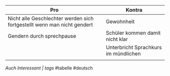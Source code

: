 
| Pro                                                                     | Kontra                               |
| ----------------------------------------------------------------------- | ------------------------------------ |
| Nicht alle Geschlechter werden sich fortgestellt wenn man nicht gendert | Gewohnheit                           |
| Gendern durch sprechpause                                               | Schüler kommen damit nicht klar      |
|                                                                         | Unterbricht Sprachkurs im mündlichen |
|                                                                         |                                      |

*Auch Interessant | tags*
#tabelle #deutsch